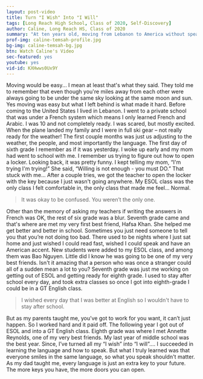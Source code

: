 ```yaml
---
layout: post-video
title: Turn "I Wish" Into "I Will"
tags: [Long Reach High School, Class of 2020, Self-Discovery] 
author: Caline, Long Reach HS, Class of 2020
summary: "At ten years old, moving from Lebanon to America without speaking English allowed Caline to reach deep and discover a personal drive that turned her wishes into reality."
prof-img: caline-temsah-profile.jpg
bg-img: caline-temsah-bg.jpg
btn: Watch Caline's Video
sec-featured: yes
youtube: yes
vid-id: KXHwws0Ux9Y
---
```


Moving would be easy... I mean at least that's what they said. They told me to remember that even though you're miles away from each other were always going to be under the same sky looking at the same moon and sun. Yes moving was easy but what I left behind is what made it hard. Before coming to the United States I lived in Lebanon. I went to a private school that was under a French system which means I only learned French and Arabic. I was 10 and not completely ready. I was scared, but mostly excited. When the plane landed my family and I were in full ski gear – not really ready for the weather! The first couple months was just us adjusting to the weather, the people, and most importantly the language. The first day of sixth grade I remember as if it was yesterday. I woke up early and my mom had went to school with me. I remember us trying to figure out how to open a locker. Looking back, it was pretty funny. I kept telling my mom, “I'm trying I'm trying!” She said, “Willing is not enough - you must DO.” That stuck with me... After a couple tries, we got the teacher to open the locker with the key because I just wasn't going anywhere. My ESOL class was the only class I felt comfortable in, the only class that made me feel... Normal. 

> It was okay to be confused. You weren’t the only one. 

Other than the memory of asking my teachers if writing the answers in French was OK, the rest of six grade was a blur. Seventh grade came and that's where are met my very first best friend, Hafsa Khan. She helped me get better and better in school. Sometimes you just need someone to tell you that you’re not doing too bad. There used to be nights where I just sat home and just wished I could read fast, wished I could speak and have an American accent. New students were added to my ESOL class, and among them was Bao Nguyen. Little did I know he was going to be one of my very best friends. Isn't it amazing that a person who was once a stranger could all of a sudden mean a lot to you? Seventh grade was just me working on getting out of ESOL and getting ready for eighth grade. I used to stay after school every day, and took extra classes so once I got into eighth-grade I could be in a GT English class. 

> I wished every day that I was better at English so I wouldn't have to stay after school. 

But as my parents taught me, you’ve got to work for you want, it can’t just happen. So I worked hard and it paid off. The following year I got out of ESOL and into a GT English class. Eighth grade was where I met Annette Reynolds, one of my very best friends. My last year of middle school was the best year. Since, I’ve turned all my “I wish” into “I will”.... I succeeded in learning the language and how to speak. But what I truly learned was that everyone smiles in the same language, so what you speak shouldn't matter. As my dad taught me, every language is just an extra key to your future. The more keys you have, the more doors you can open. 
